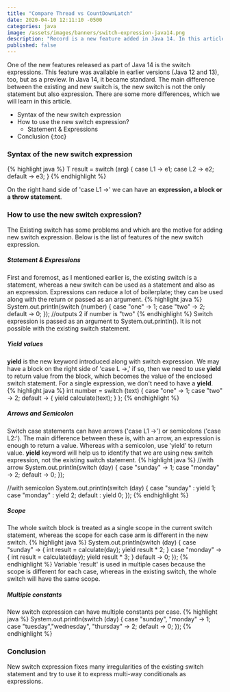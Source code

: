 ```yaml
---
title: "Compare Thread vs CountDownLatch"
date: 2020-04-10 12:11:10 -0500
categories: java
image: /assets/images/banners/switch-expression-java14.png
description: "Record is a new feature added in Java 14. In this article, we will learn about Records, and we will explore some examples."
published: false
---
```


One of the new features released as part of Java 14 is the switch expressions. This feature was available in earlier versions (Java 12 and 13), too, but as a preview. In Java 14, it became standard. The main difference between the existing and new switch is, the new switch is not the only statement but also expression. There are some more differences, which we will learn in this article.

* Syntax of the new switch expression
* How to use the new switch expression?
  - Statement & Expressions
* Conclusion
{:toc}

### Syntax of the new switch expression

{% highlight java %}
T result = switch (arg) {
	case L1 -> e1;
	case L2 -> e2;
	default -> e3;
}
{% endhighlight %}

On the right hand side of 'case L1 ->' we can have an **expression, a block or a throw statement**.

### How to use the new switch expression?

The Existing switch has some problems and which are the motive for adding new switch expression. Below is the list of features of the new switch expression.

##### Statement & Expressions
First and foremost, as I mentioned earlier is, the existing switch is a statement, whereas a new switch can be used as a statement and also as an expression. Expressions can reduce a lot of boilerplate; they can be used along with the return or passed as an argument.
{% highlight java %}
System.out.println(switch (number) {
    case "one" -> 1;
    case "two" -> 2;
    default -> 0;
});
//outputs 2 if number is "two"
{% endhighlight %}
Switch expression is passed as an argument to System.out.println(). It is not possible with the existing switch statement.

##### Yield values
**yield** is the new keyword introduced along with switch expression. We may have a block on the right side of 'case L ->,' if so, then we need to use **yield** to return value from the block, which becomes the value of the enclosed switch statement. For a single expression, we don't need to have a **yield**.
{% highlight java %}
int number = switch (text) {
    case "one" -> 1;
    case "two" -> 2;
    default -> {
        yield calculate(text);
    }
};
{% endhighlight %}

##### Arrows and Semicolon
Switch case statements can have arrows ('case L1 ->') or semicolons ('case L2:'). The main difference between these is, with an arrow, an expression is enough to return a value. Whereas with a semicolon, use 'yield' to return value. **yield** keyword will help us to identify that we are using new switch expression, not the existing switch statement.
{% highlight java %}
//with arrow
System.out.println(switch (day) {
    case "sunday" -> 1;
    case "monday" -> 2;
    default -> 0;
});

//with semicolon
System.out.println(switch (day) {
    case "sunday" : yield 1;
    case "monday" : yield 2;
    default : yield 0;
});
{% endhighlight %}

##### Scope
The whole switch block is treated as a single scope in the current switch statement, whereas the scope for each case arm is different in the new switch.
{% highlight java %}
System.out.println(switch (day) {
    case "sunday" -> {
        int result = calculate(day);
        yield result * 2;
    }
    case "monday" -> {
        int result = calculate(day);
        yield result * 3;
    }
    default -> 0;
});
{% endhighlight %}
Variable 'result' is used in multiple cases because the scope is different for each case, whereas in the existing switch, the whole switch will have the same scope.

##### Multiple constants
New switch expression can have multiple constants per case.
{% highlight java %}
System.out.println(switch (day) {
    case "sunday", "monday" -> 1;
    case "tuesday","wednesday", "thursday" -> 2;
    default -> 0;
});
{% endhighlight %}

### Conclusion

New switch expression fixes many irregularities of the existing switch statement and try to use it to express multi-way conditionals as expressions.
